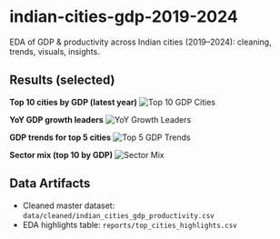 # indian-cities-gdp-2019-2024
EDA of GDP &amp; productivity across Indian cities (2019–2024): cleaning, trends, visuals, insights.


## Results (selected)

**Top 10 cities by GDP (latest year)**
![Top 10 GDP Cities](reports/figures/01_top10_gdp_2024.png)

**YoY GDP growth leaders**
![YoY Growth Leaders](reports/figures/02_yoy_growth_leaders_2024.png)

**GDP trends for top 5 cities**
![Top 5 GDP Trends](reports/figures/03_trends_top5_2024.png)

**Sector mix (top 10 by GDP)**
![Sector Mix](reports/figures/04_sector_mix_top10_2024.png)

## Data Artifacts
- Cleaned master dataset: `data/cleaned/indian_cities_gdp_productivity.csv`
- EDA highlights table: `reports/top_cities_highlights.csv`
